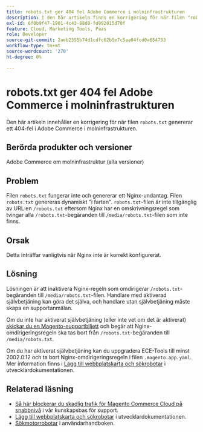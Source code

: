 ```yaml
---
title: robots.txt ger 404 fel Adobe Commerce i molninfrastrukturen
description: I den här artikeln finns en korrigering för när filen "robots.txt" genererar ett 404-fel i Adobe Commerce i molninfrastrukturen.
exl-id: 6f0b9f47-1901-4c43-88d8-fd992015d70f
feature: Cloud, Marketing Tools, Paas
role: Developer
source-git-commit: 2aeb2355b74d1cdfc62b5e7c5aa04fcd0a654733
workflow-type: tm+mt
source-wordcount: '270'
ht-degree: 0%

---
```


# robots.txt ger 404 fel Adobe Commerce i molninfrastrukturen

Den här artikeln innehåller en korrigering för när filen `robots.txt` genererar ett 404-fel i Adobe Commerce i molninfrastrukturen.

## Berörda produkter och versioner

Adobe Commerce om molninfrastruktur (alla versioner)

## Problem

Filen `robots.txt` fungerar inte och genererar ett Nginx-undantag. Filen `robots.txt` genereras dynamiskt &quot;i farten&quot;. `robots.txt`-filen är inte tillgänglig av URL:en `/robots.txt` eftersom Nginx har en omskrivningsregel som tvingar alla `/robots.txt`-begäranden till `/media/robots.txt`-filen som inte finns.

## Orsak

Detta inträffar vanligtvis när Nginx inte är korrekt konfigurerat.

## Lösning

Lösningen är att inaktivera Nginx-regeln som omdirigerar `/robots.txt`-begäranden till `/media/robots.txt`-filen. Handlare med aktiverad självbetjäning kan göra det själva, och handlare utan självbetjäning måste skapa en supportanmälan.

Om du inte har aktiverat självbetjäning (eller inte vet om det är aktiverat) [skickar du en Magento-supportbiljett](/help/help-center-guide/help-center/magento-help-center-user-guide.md#submit-ticket) och begär att Nginx-omdirigeringsregeln ska tas bort från `/robots.txt`-begäranden till `/media/robots.txt`.

Om du har aktiverat självbetjäning kan du uppgradera ECE-Tools till minst 2002.0.12 och ta bort Nginx-omdirigeringsregeln i filen `.magento.app.yaml`. Mer information finns i [Lägg till webbplatskarta och sökrobotar](https://experienceleague.adobe.com/docs/commerce-cloud-service/user-guide/configure-store/robots-sitemap.html) i utvecklardokumentationen.

## Relaterad läsning

* [Så här blockerar du skadlig trafik för Magento Commerce Cloud på snabbnivå](/help/how-to/general/block-malicious-traffic-for-magento-commerce-on-fastly-level.md) i vår kunskapsbas för support.
* [Lägg till webbplatskarta och sökrobotar](https://experienceleague.adobe.com/en/docs/commerce-cloud-service/user-guide/configure-store/robots-sitemap) i utvecklardokumentationen.
* [Sökmotorrobotar](https://experienceleague.adobe.com/docs/commerce-admin/marketing/seo/seo-overview.html#search-engine-robots) i användarhandboken.
